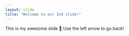 ```yaml
---
layout: slide
title: "Welcome to our 2nd slide!"
---
```

This is my awesome slide :tada:
Use the left arrow to go back!
